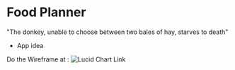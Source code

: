 # Food Planner
 "The donkey, unable to choose between two bales of hay, starves to death"


- App idea 

Do the Wireframe at : ![Lucid Chart Link](https://lucid.app/lucidchart/6337487f-253b-4736-aae6-444a696b8164/edit?page=0_0&invitationId=inv_b056b361-7481-4e4f-9e36-9c2e58643fbb#)
